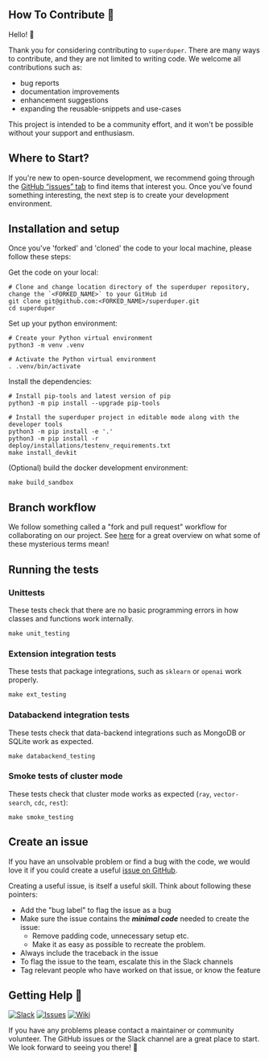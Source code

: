 ## How To Contribute :rocket:


Hello! :wave: 

Thank you for considering contributing to `superduper`. There are many ways to contribute, and they are not limited to writing code. We welcome all contributions such as:

- bug reports
- documentation improvements
- enhancement suggestions
- expanding the reusable-snippets and use-cases

This project is intended to be a community effort, and it won't be possible without your support and enthusiasm.

## Where to Start? 

If you're new to open-source development, we recommend going through the [GitHub “issues” tab](https://github.com/superduper-io/superduper/issues) to find items that interest you. Once you’ve found something interesting, the next step is to create your development environment.

## Installation and setup

Once you've 'forked' and 'cloned' the code to your local machine, please follow these steps:

Get the code on your local:

```shell
# Clone and change location directory of the superduper repository, change the `<FORKED_NAME>` to your GitHub id
git clone git@github.com:<FORKED_NAME>/superduper.git
cd superduper
```

Set up your python environment:


```shell
# Create your Python virtual environment
python3 -m venv .venv

# Activate the Python virtual environment
. .venv/bin/activate  
```

Install the dependencies:

```shell
# Install pip-tools and latest version of pip
python3 -m pip install --upgrade pip-tools

# Install the superduper project in editable mode along with the developer tools
python3 -m pip install -e '.'
python3 -m pip install -r deploy/installations/testenv_requirements.txt
make install_devkit
```

(Optional) build the docker development environment:

```shell
make build_sandbox
```

## Branch workflow

We follow something called a "fork and pull request" workflow for collaborating on our project. See [here](https://gist.github.com/Chaser324/ce0505fbed06b947d962) for a great overview on what some of these mysterious terms mean! 

## Running the tests

### Unittests

These tests check that there are no basic programming errors in how 
classes and functions work internally.

```shell
make unit_testing
```

### Extension integration tests

These tests that package integrations, such as `sklearn` or `openai`
work properly.

```shell
make ext_testing
```

### Databackend integration tests

These tests check that data-backend integrations such as MongoDB or SQLite 
work as expected.

```shell
make databackend_testing
```

### Smoke tests of cluster mode

These tests check that cluster mode works as expected (`ray`, `vector-search`, `cdc`, `rest`):

```shell
make smoke_testing
```

## Create an issue

If you have an unsolvable problem or find a bug with the code, we
would love it if you could create a useful [issue on GitHub](https://github.com/superduper-io/superduper-stealth/issues).

Creating a useful issue, is itself a useful skill. Think about following these pointers:

- Add the "bug label" to flag the issue as a bug
- Make sure the issue contains the ***minimal code*** needed to create the issue:
  - Remove padding code, unnecessary setup etc. 
  - Make it as easy as possible to recreate the problem.
- Always include the traceback in the issue
- To flag the issue to the team, escalate this in the Slack channels
- Tag relevant people who have worked on that issue, or know the feature

## Getting Help 🙋

[![Slack](https://img.shields.io/badge/Slack-superduperdb-8A2BE2?logo=slack)](https://join.slack.com/t/superduper-public/shared_invite/zt-1yodhtx8y-KxzECued5QBtT6JFnsSNrQ)
[![Issues](https://img.shields.io/badge/Issues-superduperdb-8A2BE2?logo=github)](https://github.com/superduper-io/superduper-stealth/issues)
[![Wiki](https://img.shields.io/badge/Project%20Wiki-superduperdb-8A2BE2?logo=github)](https://github.com/superduper-io/superduper-stealth/wiki)

If you have any problems please contact a maintainer or community volunteer. The GitHub issues or the Slack channel are a great place to start. We look forward to seeing you there! :purple_heart:
